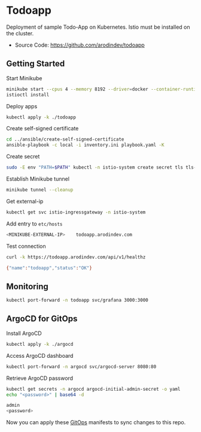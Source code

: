 # Todoapp

Deployment of sample Todo-App on Kubernetes. Istio must be installed on the cluster.

* Source Code: https://github.com/arodindev/todoapp

## Getting Started

Start Minikube

```bash
minikube start --cpus 4 --memory 8192 --driver=docker --container-runtime=docker
istioctl install
```

Deploy apps

```bash
kubectl apply -k ./todoapp
```

Create self-signed certificate

```bash
cd ../ansible/create-self-signed-certificate
ansible-playbook -c local -i inventory.ini playbook.yaml -K
```

Create secret

```bash
sudo -E env "PATH=$PATH" kubectl -n istio-system create secret tls tls-secret --cert=/etc/ssl/crt/todoapp.arodindev.com.crt --key=/etc/ssl/private/privkey.pem
```

Establish Minikube tunnel

```bash
minikube tunnel --cleanup
```

Get external-ip

```bash
kubectl get svc istio-ingressgateway -n istio-system
```

Add entry to `etc/hosts`

```bash
<MINIKUBE-EXTERNAL-IP>    todoapp.arodindev.com
```

Test connection

```bash
curl -k https://todoapp.arodindev.com/api/v1/healthz
```

```bash
{"name":"todoapp","status":"OK"}
```

## Monitoring

```bash
kubectl port-forward -n todoapp svc/grafana 3000:3000
```

## ArgoCD for GitOps

Install ArgoCD

```bash
kubectl apply -k ./argocd
```

Access ArgoCD dashboard

```bash
kubectl port-forward -n argocd svc/argocd-server 8080:80
```

Retrieve ArgoCD password

```bash
kubectl get secrets -n argocd argocd-initial-admin-secret -o yaml
echo "<password>" | base64 -d
```

```bash
admin
<password>
```

Now you can apply these [GitOps](https://github.com/arodindev/gitops-boilerplates) manifests to sync changes to this repo.
